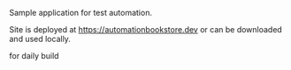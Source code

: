 Sample application for test automation.

Site is deployed at https://automationbookstore.dev or can be downloaded and used locally.

for daily build
